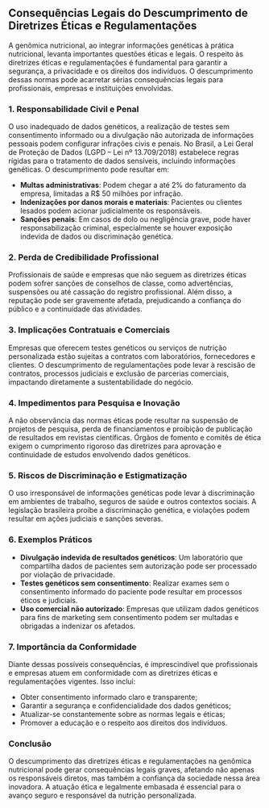 
## Consequências Legais do Descumprimento de Diretrizes Éticas e Regulamentações

A genômica nutricional, ao integrar informações genéticas à prática nutricional, levanta importantes questões éticas e legais. O respeito às diretrizes éticas e regulamentações é fundamental para garantir a segurança, a privacidade e os direitos dos indivíduos. O descumprimento dessas normas pode acarretar sérias consequências legais para profissionais, empresas e instituições envolvidas.

### 1. **Responsabilidade Civil e Penal**

O uso inadequado de dados genéticos, a realização de testes sem consentimento informado ou a divulgação não autorizada de informações pessoais podem configurar infrações civis e penais. No Brasil, a Lei Geral de Proteção de Dados (LGPD – Lei nº 13.709/2018) estabelece regras rígidas para o tratamento de dados sensíveis, incluindo informações genéticas. O descumprimento pode resultar em:

- **Multas administrativas**: Podem chegar a até 2% do faturamento da empresa, limitadas a R$ 50 milhões por infração.
- **Indenizações por danos morais e materiais**: Pacientes ou clientes lesados podem acionar judicialmente os responsáveis.
- **Sanções penais**: Em casos de dolo ou negligência grave, pode haver responsabilização criminal, especialmente se houver exposição indevida de dados ou discriminação genética.

### 2. **Perda de Credibilidade Profissional**

Profissionais de saúde e empresas que não seguem as diretrizes éticas podem sofrer sanções de conselhos de classe, como advertências, suspensões ou até cassação do registro profissional. Além disso, a reputação pode ser gravemente afetada, prejudicando a confiança do público e a continuidade das atividades.

### 3. **Implicações Contratuais e Comerciais**

Empresas que oferecem testes genéticos ou serviços de nutrição personalizada estão sujeitas a contratos com laboratórios, fornecedores e clientes. O descumprimento de regulamentações pode levar à rescisão de contratos, processos judiciais e exclusão de parcerias comerciais, impactando diretamente a sustentabilidade do negócio.

### 4. **Impedimentos para Pesquisa e Inovação**

A não observância das normas éticas pode resultar na suspensão de projetos de pesquisa, perda de financiamentos e proibição de publicação de resultados em revistas científicas. Órgãos de fomento e comitês de ética exigem o cumprimento rigoroso das diretrizes para aprovação e continuidade de estudos envolvendo dados genéticos.

### 5. **Riscos de Discriminação e Estigmatização**

O uso irresponsável de informações genéticas pode levar à discriminação em ambientes de trabalho, seguros de saúde e outros contextos sociais. A legislação brasileira proíbe a discriminação genética, e violações podem resultar em ações judiciais e sanções severas.

### 6. **Exemplos Práticos**

- **Divulgação indevida de resultados genéticos**: Um laboratório que compartilha dados de pacientes sem autorização pode ser processado por violação de privacidade.
- **Testes genéticos sem consentimento**: Realizar exames sem o consentimento informado do paciente pode resultar em processos éticos e judiciais.
- **Uso comercial não autorizado**: Empresas que utilizam dados genéticos para fins de marketing sem consentimento podem ser multadas e obrigadas a indenizar os afetados.

### 7. **Importância da Conformidade**

Diante dessas possíveis consequências, é imprescindível que profissionais e empresas atuem em conformidade com as diretrizes éticas e regulamentações vigentes. Isso inclui:

- Obter consentimento informado claro e transparente;
- Garantir a segurança e confidencialidade dos dados genéticos;
- Atualizar-se constantemente sobre as normas legais e éticas;
- Promover a educação e o respeito aos direitos dos indivíduos.

### **Conclusão**

O descumprimento das diretrizes éticas e regulamentações na genômica nutricional pode gerar consequências legais graves, afetando não apenas os responsáveis diretos, mas também a confiança da sociedade nessa área inovadora. A atuação ética e legalmente embasada é essencial para o avanço seguro e responsável da nutrição personalizada.
```
